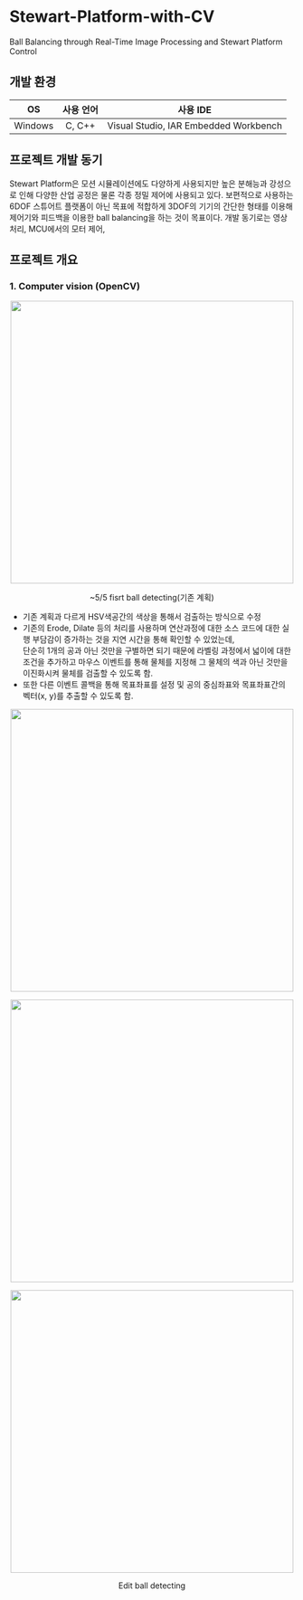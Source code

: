 # Stewart-Platform-with-CV
Ball Balancing through Real-Time Image Processing and Stewart Platform Control

## 개발 환경
|OS|사용 언어|사용 IDE|
|:---:|:---:|:---:|
|Windows|C, C++|Visual Studio, IAR Embedded Workbench|

## 프로젝트 개발 동기
Stewart Platform은 모션 시뮬레이션에도 다양하게 사용되지만 높은 분해능과 강성으로 인해 다양한 산업 공정은 물론 각종 정밀 제어에 사용되고 있다. 보편적으로 사용하는 6DOF 스튜어트 플랫폼이 아닌 목표에 적합하게 3DOF의 기기의 간단한 형태를 이용해 제어기와 피드백을 이용한 ball balancing을 하는 것이 목표이다. 개발 동기로는 영상 처리, MCU에서의 모터 제어,

## 프로젝트 개요
### 1. Computer vision (OpenCV)
<p align="center"><img src="https://user-images.githubusercontent.com/72693388/117032049-237d7680-ad3c-11eb-81bc-1a64d069b721.png" width="500px"></p>  
<p align="center"> ~5/5 fisrt ball detecting(기존 계획) </p>  

- 기존 계획과 다르게 HSV색공간의 색상을 통해서 검출하는 방식으로 수정  
- 기존의 Erode, Dilate 등의 처리를 사용하며 연산과정에 대한 소스 코드에 대한 실행 부담감이 증가하는 것을 지연 시간을 통해 확인할 수 있었는데,  
단순히 1개의 공과 아닌 것만을 구별하면 되기 때문에 라벨링 과정에서 넓이에 대한 조건을 추가하고 마우스 이벤트를 통해 물체를 지정해 그 물체의 색과 아닌 것만을 이진화시켜 물체를 검출할 수 있도록 함.  
- 또한 다른 이벤트 콜백을 통해 목표좌표를 설정 및 공의 중심좌표와 목표좌표간의 벡터(x, y)를 추출할 수 있도록 함.

<p align="center"><img src="https://user-images.githubusercontent.com/72693388/123237389-9b844380-d518-11eb-8eeb-095a71b51d44.png" width="500px"></p>  
<p align="center"><img src="https://user-images.githubusercontent.com/72693388/123237734-e30acf80-d518-11eb-85ae-fb0fd271cb8d.png" width="500px"></p>  
<p align="center"><img src="https://user-images.githubusercontent.com/72693388/123237940-0f265080-d519-11eb-8f75-b5925c4e894a.png" width="500px"></p>  
<p align="center"> Edit ball detecting </p>   

